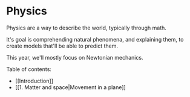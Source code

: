 # Physics

Physics are a way to describe the world, typically through math. 

It's goal is comprehending natural phenomena, and explaining them, to create models that'll be able to predict them.

This year, we'll mostly focus on Newtonian mechanics.

Table of contents:

- [[Introduction]]
- [[1. Matter and space|Movement in a plane]]